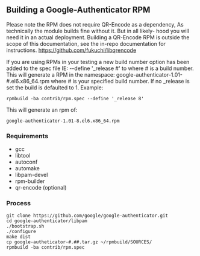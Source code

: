 ## Building a Google-Authenticator RPM

Please note the RPM does not require QR-Encode as a dependency,
As technically the module builds fine without it. But in all likely-
hood you will need it in an actual deployment. Building a QR-Encode
RPM is outside the scope of this documentation, see the in-repo
documentation for instructions. https://github.com/fukuchi/libqrencode

If you are using RPMs in your testing a new build number option has
been added to the spec file IE: --define '_release #' to where # is
a build number. This will generate a RPM in the  namespace:
google-authenticator-1.01-#.el6.x86_64.rpm where # is your specified
build number. If no _release is set the build is defaulted to 1.
Example:

```
rpmbuild -ba contrib/rpm.spec --define '_release 8'
```

This will generate an rpm of:

```
google-authenticator-1.01-8.el6.x86_64.rpm
```

### Requirements

  * gcc
  * libtool
  * autoconf
  * automake
  * libpam-devel
  * rpm-builder
  * qr-encode (optional)


### Process

```shell
git clone https://github.com/google/google-authenticator.git
cd google-authenticator/libpam
./bootstrap.sh
./configure
make dist
cp google-autheticator-#.##.tar.gz ~/rpmbuild/SOURCES/
rpmbuild -ba contrib/rpm.spec
```
